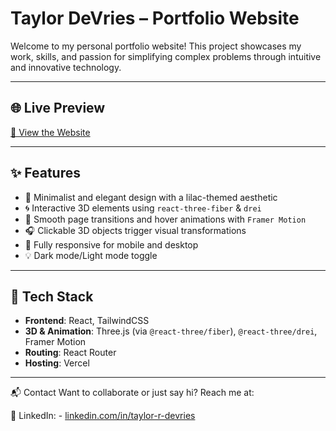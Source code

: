 # Taylor DeVries – Portfolio Website

Welcome to my personal portfolio website! This project showcases my work, skills, and passion for simplifying complex problems through intuitive and innovative technology.

---
## 🌐 Live Preview

[🔗 View the Website](https://taylor-devries.vercel.app/)

---

## ✨ Features

- 🧠 Minimalist and elegant design with a lilac-themed aesthetic
- 🌀 Interactive 3D elements using `react-three-fiber` & `drei`
- 🎨 Smooth page transitions and hover animations with `Framer Motion`
- 🎧 Clickable 3D objects trigger visual transformations
- 📱 Fully responsive for mobile and desktop
- 💡 Dark mode/Light mode toggle 

---

## 🔧 Tech Stack

- **Frontend**: React, TailwindCSS
- **3D & Animation**: Three.js (via `@react-three/fiber`), `@react-three/drei`, Framer Motion
- **Routing**: React Router
- **Hosting**: Vercel

---

📬 Contact
Want to collaborate or just say hi? Reach me at:

💼 LinkedIn: - [linkedin.com/in/taylor-r-devries](https://www.linkedin.com/in/taylor-r-devries)


